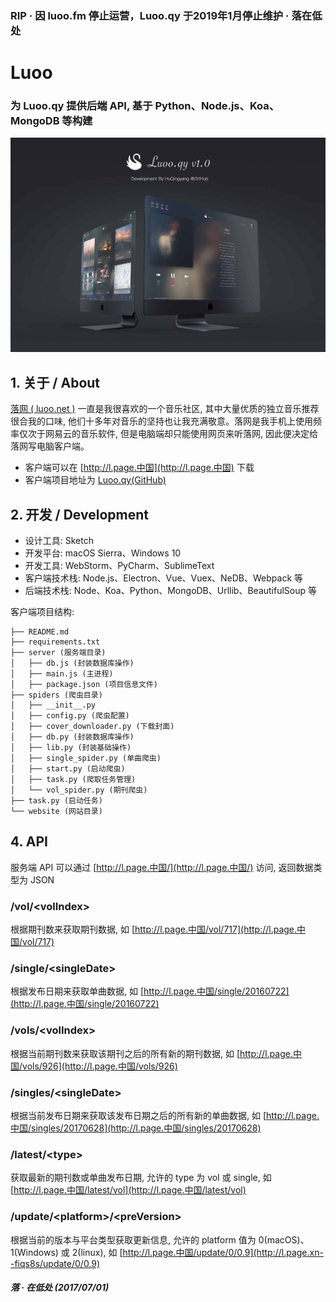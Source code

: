 ### RIP · 因 luoo.fm 停止运营，Luoo.qy 于2019年1月停止维护 · 落在低处

# Luoo
### 为 Luoo.qy 提供后端 API, 基于 Python、Node.js、Koa、MongoDB 等构建
![Alt text](preview.jpg "Preview")

## 1. 关于 / About
[落网 ( luoo.net )](http://www.luoo.net/) 一直是我很喜欢的一个音乐社区, 其中大量优质的独立音乐推荐很合我的口味, 他们十多年对音乐的坚持也让我充满敬意。落网是我手机上使用频率仅次于网易云的音乐软件, 但是电脑端却只能使用网页来听落网, 因此便决定给落网写电脑客户端。

* 客户端可以在 [http://l.page.中国](http://l.page.中国) 下载
* 客户端项目地址为 [Luoo.qy(GitHub)](https://github.com/HuQingyang/Luoo.qy)


## 2. 开发 / Development
* 设计工具: Sketch
* 开发平台: macOS Sierra、Windows 10
* 开发工具: WebStorm、PyCharm、SublimeText
* 客户端技术栈: Node.js、Electron、Vue、Vuex、NeDB、Webpack 等
* 后端技术栈: Node、Koa、Python、MongoDB、Urllib、BeautifulSoup 等

客户端项目结构:
```
├── README.md
├── requirements.txt
├── server (服务端目录)
│   ├── db.js (封装数据库操作)
│   ├── main.js (主进程)
│   ├── package.json (项目信息文件)
├── spiders (爬虫目录)
│   ├── __init__.py
│   ├── config.py (爬虫配置)
│   ├── cover_downloader.py (下载封面)
│   ├── db.py (封装数据库操作)
│   ├── lib.py (封装基础操作)
│   ├── single_spider.py (单曲爬虫)
│   ├── start.py (启动爬虫)
│   ├── task.py (爬取任务管理)
│   └── vol_spider.py (期刊爬虫)
├── task.py (启动任务)
└── website (网站目录)
```


## 4. API
服务端 API 可以通过 [http://l.page.中国/](http://l.page.中国/) 访问, 返回数据类型为 JSON

### /vol/\<volIndex\>
根据期刊数来获取期刊数据, 如 [http://l.page.中国/vol/717](http://l.page.中国/vol/717)

### /single/\<singleDate\>
根据发布日期来获取单曲数据, 如 [http://l.page.中国/single/20160722](http://l.page.中国/single/20160722)

### /vols/\<volIndex\>
根据当前期刊数来获取该期刊之后的所有新的期刊数据, 如 [http://l.page.中国/vols/926](http://l.page.中国/vols/926)

### /singles/\<singleDate\>
根据当前发布日期来获取该发布日期之后的所有新的单曲数据, 如 [http://l.page.中国/singles/20170628](http://l.page.中国/singles/20170628)

### /latest/\<type\>
获取最新的期刊数或单曲发布日期, 允许的 type 为 vol 或 single, 如 [http://l.page.中国/latest/vol](http://l.page.中国/latest/vol)

### /update/\<platform\>/\<preVersion\>
根据当前的版本与平台类型获取更新信息, 允许的 platform 值为 0(macOS)、1(Windows) 或 2(linux), 如 [http://l.page.中国/update/0/0.9](http://l.page.xn--fiqs8s/update/0/0.9)


##### 落 · 在低处 (2017/07/01)
